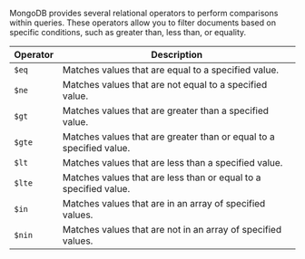MongoDB provides several relational operators to perform comparisons within queries. These operators allow you to filter documents based on specific conditions, such as greater than, less than, or equality.

| **Operator** | **Description**                                                                                   |
|--------------|---------------------------------------------------------------------------------------------------|
| `$eq`        | Matches values that are equal to a specified value.                                               |
| `$ne`        | Matches values that are not equal to a specified value.                                           |
| `$gt`        | Matches values that are greater than a specified value.                                           |
| `$gte`       | Matches values that are greater than or equal to a specified value.                               |
| `$lt`        | Matches values that are less than a specified value.                                              |
| `$lte`       | Matches values that are less than or equal to a specified value.                                  |
| `$in`        | Matches values that are in an array of specified values.                                          |
| `$nin`       | Matches values that are not in an array of specified values.                                      |

